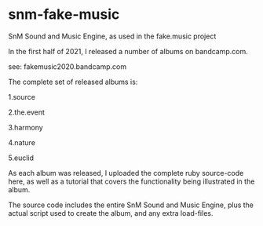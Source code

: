 # snm-fake-music
SnM Sound and Music Engine, as used in the fake.music project

In the first half of 2021, I released a number of albums on bandcamp.com.

  see: fakemusic2020.bandcamp.com

The complete set of released albums is:

  1.source
 
  2.the.event
  
  3.harmony

  4.nature

  5.euclid
  
  
As each album was released, I uploaded the complete ruby source-code here,
as well as a tutorial that covers the functionality being illustrated in the album.

The source code includes the entire SnM Sound and Music Engine, plus
the actual script used to create the album, and any extra load-files.
